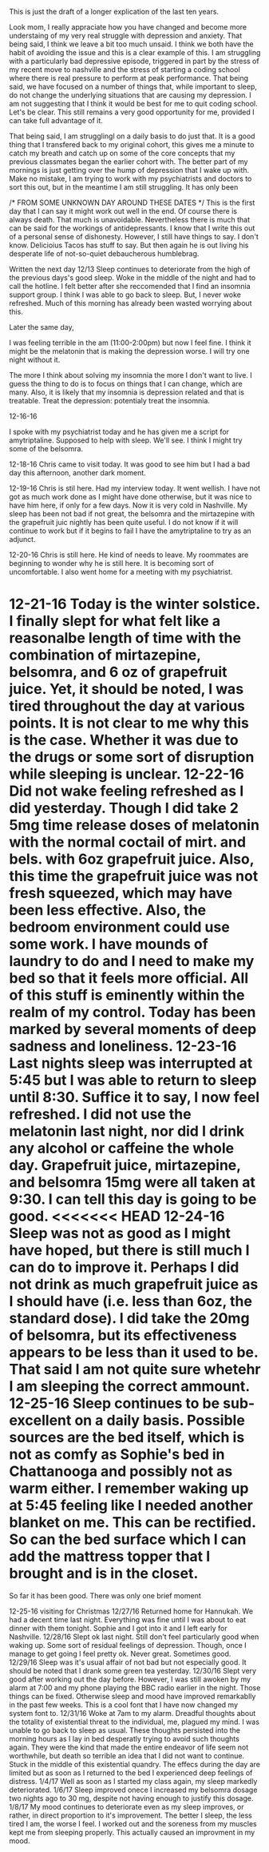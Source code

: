 This is just the draft of a longer explication of the last ten years.

Look mom, I really appraciate how you have changed and become more understaing of my very real struggle with depression and anxiety. That being said, I think we leave a bit too much unsaid. I think we both have the habit of avoiding the issue and this is a clear example of this. I am struggling with a particularly bad depressive episode, triggered in part by the stress of my recent move to nashville and the stress of starting a coding school where there is real pressure to perform at peak performance. That being said, we have focused on a number of things that, while important to sleep, do not change the underlying situations that are causing my depression. I am not suggesting that I think it would be best for me to quit coding school. Let's be clear. This still remains a very good opportunity for me, provided I can take full advantage of it.

That being said, I am strugglingl on a daily basis to do just that. It is a good thing that I transfered back to my original cohort, this gives me a minute to catch my breath and catch up on some of the core concepts that my previous classmates began the earlier cohort with. The better part of my mornings is just getting over the hump of depression that I wake up with. Make no mistake, I am trying to work with my psychiatrists and doctors to sort this out, but in the meantime I am still struggling. It has only been

/* FROM SOME UNKNOWN DAY AROUND THESE DATES */
This is the first day that I can say it might work out well in the end. Of course there is always death. That much is unavoidable. Nevertheless there is much that can be said for the workings of antidepressants. I know that I write this out of a personal sense of dishonesty. However, I still have things to say. I don't know. Delicioius Tacos has stuff to say. But then again he is out living his desperate life of not-so-quiet debaucherous humblebrag.

Written the next day
12/13
Sleep continues to deteriorate from the high of the previous days's good sleep. Woke in the middle of the night and had to call the hotline. I felt better after she reccomended that I find an insomnia support group. I think I was able to go back to sleep. But, I never woke refreshed. Much of this morning has already been wasted worrying about this.



Later the same day,

I was feeling terrible in the am (11:00-2:00pm) but now I feel fine. I think it might be the melatonin that is making the depression worse. I will try one night without it.

The more I think about solving my insomnia the more I don't want to live. I guess the thing to do is to focus on things that I can change, which are many. Also, it is likely that my insomnia is depression related and that is treatable. Treat the depression: potentialy treat the insomnia.

12-16-16

I spoke with my psychiatrist today and he has given me a script for amytriptaline. Supposed to help with sleep. We'll see. I think I might try some of the belsomra.

12-18-16
Chris came to visit today. It was good to see him but I had a bad day this afternoon, another dark moment.

12-19-16
Chris is stil here. Had my interview today. It went wellish.
I have not got as much work done as I might have done otherwise, but it was nice to have him here, if only for a few days. Now it is very cold in Nashville. My sleep has been not bad if not great, the belsomra and the mirtazepine with the grapefruit juic nightly has been quite useful. I do not know if it will continue to work but if it begins to fail I have the amytriptaline to try as an adjunct.

12-20-16
Chris is still here. He kind of needs to leave. My roommates are beginning to wonder why he is still here.  It is becoming sort of uncomfortable. I also went home for a meeting with my psychiatrist.

12-21-16
Today is the winter solstice. I finally slept for what felt like a reasonalbe length of time with the combination of mirtazepine, belsomra, and 6 oz of grapefruit juice. Yet, it should be noted, I was tired throughout the day at various points. It is not clear to me why this is the case. Whether it was due to the drugs or some sort of disruption while sleeping is unclear.
12-22-16
Did not wake feeling refreshed as I did yesterday. Though I did take 2 5mg time release doses of melatonin with the normal coctail of mirt. and bels. with 6oz grapefruit juice. Also, this time the grapefruit juice was not fresh squeezed, which may have been less effective. Also, the bedroom environment could use some work. I have mounds of laundry to do and I need to make my bed so that it feels more official. All of this stuff is eminently within the realm of my control.
Today has been marked by several moments of deep sadness and loneliness.
12-23-16
Last nights sleep was interrupted at 5:45 but I was able to return to sleep until 8:30. Suffice it to say, I now feel refreshed. I did not use the melatonin last night, nor did I drink any alcohol or caffeine the whole day. Grapefruit juice, mirtazepine, and belsomra 15mg were all taken at 9:30. I can tell this day is going to be good.
<<<<<<< HEAD
**12-24-16**
Sleep was not as good as I might have hoped, but there is still much I can do to improve it. Perhaps I did not drink as much grapefruit juice as I should have (i.e. less than 6oz, the standard dose). I did take the 20mg of belsomra, but its effectiveness appears to be less than it used to be. That said I am not quite sure whetehr I am sleeping the correct ammount.
12-25-16
Sleep continues to be sub-excellent on a daily basis. Possible sources are the bed itself, which is not as comfy as Sophie's bed in Chattanooga and possibly not as warm either. I remember waking up at 5:45 feeling like I needed another blanket on me. This can be rectified. So can the bed surface which I can add the mattress topper that I brought and is in the closet.
=======
So far it has been good. There was only one brief moment

12-25-16
visiting for Christmas
12/27/16
Returned home for Hannukah. We had a decent time last night.
Everything was fine until I was about to eat dinner with them tonight. Sophie and I got into it and I left early for Nashville.
12/28/16
Slept ok last night. Still don't feel particularly good when waking up. Some sort of residual feelings of depression. Though, once I manage to get going I feel pretty ok. Never great. Sometimes good.
12/29/16
Sleep was it's usual affair of not bad but not especially good. It should be noted that I drank some green tea yesterday.
12/30/16
Slept very good after working out the day before. However, I was still awoken by my alarm at 7:00 and my phone playing the BBC radio earlier in the night. Those things can be fixed. Otherwise sleep and mood have improved remarkablly in the past few weeks. This is a cool font that I have now changed my system font to.
12/31/16
Woke at 7am to my alarm. Dreadful thoughts about the totality of existential threat to the individual, me, plagued my mind. I was unable to go back to sleep as usual. These thoughts persisted into the morning hours as I lay in bed desperatly trying to avoid such thoughts again. They were the kind that made the entire endeavor of life seem not worthwhile, but death so terrible an idea that I did not want to continue. Stuck in the middle of this existential quandry. The effecs during the day are limited but as soon as I returned to the bed I experienced deep feelings of distress.
1/4/17
Well as soon as I started my class again, my sleep markedly deteriorated.
1/6/17
Sleep improved onece I increased my belsomra dosage two nights ago to 30 mg, despite not having enough to justify this dosage.
1/8/17
My mood continues to deteriorate even as my sleep improves, or rather, in direct proportion to it's improvement. The better I sleep, the less tired I am, the worse I feel. I worked out and the soreness from my muscles kept me from sleeping properly. This actually caused an improvment in my mood.
